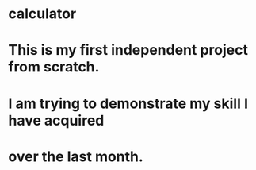 # calculator
# This is my first independent project from scratch.
# I am trying to demonstrate my skill I have acquired
# over the last month.
